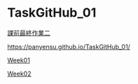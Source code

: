 # TaskGitHub_01

[課前最終作業二](https://panyensu.github.io/TaskGitHub_01/flex-finalhomework_02/index.html)

https://panyensu.github.io/TaskGitHub_01/

[Week01](https://panyensu.github.io/TaskGitHub_01/CSSweek_01/%E8%AA%B2%E5%89%8D%E6%9C%80%E7%B5%82%E4%BD%9C%E6%A5%AD_%E5%80%8B%E4%BA%BA%E5%B1%A5%E6%AD%B7.html)

[Week02](https://panyensu.github.io/TaskGitHub_01/CSSweek02_個人網站/week02.html)
